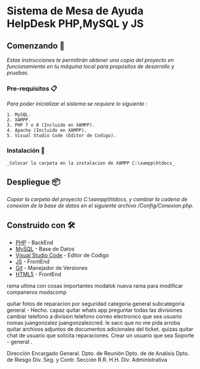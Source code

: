 # Sistema de Mesa de Ayuda HelpDesk PHP,MySQL y JS

## Comenzando 🚀

_Estas instrucciones te permitirán obtener una copia del proyecto en funcionamiento en tu máquina local para propósitos de desarrollo y pruebas._

### Pre-requisitos 📋

_Para poder inicializar el sistema se requiere lo siguiente :_

```
1. MySQL.
2. XAMPP.
3. PHP 7 o 8 (Incluido en XAMPP).
4. Apache (Incluido en XAMPP).
5. Visual Studio Code (Editor de Codigo).
```

### Instalación 🔧
```
_Colocar la carpeta en la instalacion de XAMPP C:\xampp\htdocs_

```

## Despliegue 📦

_Copiar la carpeta del proyecto C:\xampp\htdocs, y cambiar la cadena de conexion de la base de datos en el siguiente archivo /Config/Conexion.php._

## Construido con 🛠️

* [PHP](http://www.php.net/) - BackEnd
* [MySQL](https://www.mysql.com/) - Base de Datos
* [Visual Studio Code](https://code.visualstudio.com/) - Editor de Codigo
* [JS](https://www.javascript.com/) - FrontEnd
* [Git](https://git-scm.com/) - Manejador de Versiones
* [HTML5](https://html5.org/) - FrontEnd

rama ultima con cosas importantes modalok
nueva rama para modificar companeros
modscomp

quitar fotos de reparacion por seguridad
categoria general subcategoria general - Hecho.
capaz quitar whats app 
preguntar todas las divisiones  
cambiar telefono a division telefono 
correo electronico que sea usuario nomas 
juangonzalez
juangonzalezcred. le saco que no me pida arroba 
quitar archivos adjuntos de documentos adicionales del ticket.
quizas quitar chat de usuario que solicita reparaciones. 
Crear un usuario que sea Soporte - general .

Dirección
Encargado General.
Dpto. de Reunión
Dpto. de de Analisis
Dpto. de Riesgo
Div. Seg. y Contr.
Sección R.R. H.H. 
Div. Administrativa


